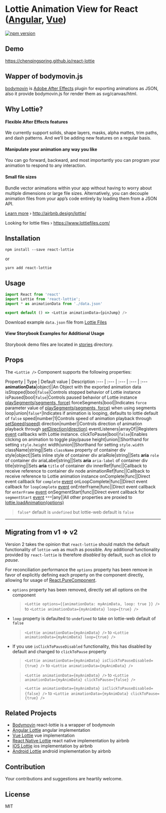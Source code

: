 # Lottie Animation View for React ([Angular](https://github.com/chenqingspring/ng-lottie), [Vue](https://github.com/chenqingspring/vue-lottie))

[![npm version](https://badge.fury.io/js/react-lottie.svg)](http://badge.fury.io/js/react-lottie)

## Demo
https://chenqingspring.github.io/react-lottie

## Wapper of bodymovin.js

[bodymovin](https://github.com/bodymovin/bodymovin) is [Adobe After Effects](http://www.adobe.com/products/aftereffects.html) plugin for exporting animations as JSON, also it provide bodymovin.js for render them as svg/canvas/html.

## Why Lottie?

#### Flexible After Effects features
We currently support solids, shape layers, masks, alpha mattes, trim paths, and dash patterns. And we’ll be adding new features on a regular basis.

#### Manipulate your animation any way you like
You can go forward, backward, and most importantly you can program your animation to respond to any interaction.

#### Small file sizes
Bundle vector animations within your app without having to worry about multiple dimensions or large file sizes. Alternatively, you can decouple animation files from your app’s code entirely by loading them from a JSON API.

[Learn more](http://airbnb.design/introducing-lottie/) › http://airbnb.design/lottie/

Looking for lottie files › https://www.lottiefiles.com/

## Installation

```
npm install --save react-lottie
```
or
```
yarn add react-lottie
```

## Usage

```javascript
import React from 'react'
import Lottie from 'react-lottie';
import * as animationData from './data.json'

export default () => <Lottie animationData={pinJump} />
```

Download example `data.json` file from [Lottie Files](https://www.lottiefiles.com/collections)

#### View Storybook Examples for Additional Usage

Storybook demo files are located in [stories](https://github.com/chenqingspring/react-lottie/blob/master/stories) directory.


## Props
The `<Lottie />` Component supports the following properties:


Property | Type | Default value | Description
:--- | :--- | :--- | :--- | :---
**animationData**|object||An Object with the exported animation data
isStopped|bool|`false`|Controls stopped behavior of Lottie instance
isPaused|bool|`false`|Controls paused behavior of Lottie instance [playSegments(segments, force)](https://github.com/airbnb/lottie-web#playsegmentssegments-forceflag)
forceSegments|bool||Indicates `force` parameter value of [playSegments(segments, force)](https://github.com/airbnb/lottie-web#playsegmentssegments-forceflag) when using segments
loop|union|`false*`|Indicates if animation is looping, defaults to lottie default of `false`
speed|number|1|Controls speed of animation playback through [setSpeed(speed)](https://github.com/airbnb/lottie-web#setspeedspeed)
direction|number||Controls direction of animation playback through [setDirection(direction)](https://github.com/airbnb/lottie-web#setdirectiondirection)
eventListeners|arrayOf||Registers [event](https://github.com/airbnb/lottie-web#events) callbacks with Lottie instance.
clickToPause|bool|`false`|Enables clicking on animation to toggle play/pause
height|union||Shorthand for setting `style.height`
width|union||Shorthand for setting `style.width`
className|string||Sets `className` property of container div
style|object||Sets inline style of container div
ariaRole|string||Sets **aria** `role` of container div
ariaLabel|string||Sets **aria** `aria-label` of container div
title|string||Sets **aria** `title` of container div
innerRef|func||Callback to receive reference to container div node
animationRef|func||Callback to receive reference to Lottie animation instance
onComplete|func||Direct event callback for `complete` [event](https://github.com/airbnb/lottie-web#events)
onLoopComplete|func||Direct event callback for `loopComplete` [event](https://github.com/airbnb/lottie-web#events)
onEnterFrame|func||Direct event callback for `enterFrame` [event](https://github.com/airbnb/lottie-web#events)
onSegmentStart|func||Direct event callback for `segmentStart` [event](https://github.com/airbnb/lottie-web#events)
`***`|any||All other properties are proxied to [lottie.loadAnimation(options)](https://github.com/airbnb/lottie-web#other-loading-options)
> `false*` default is `undefined` but lottie-web default is `false`
-----

## Migrating from v1 => v2
Version 2 takes the opinion that `react-lottie` should match the default
functionality of `lottie-web` as much as possible. Any additional functionality provided
by `react-lottie` is therefore *disabled* by default, such as *click to pause*.

For reconciliation performance the `options` property has been remove in favor of
explicitly defining each property on the component directly, allowing for usage of
[React.PureComponent](https://reactjs.org/docs/react-api.html#reactpurecomponent).

- `options` property has been removed, directly set all options on the component
	> `<Lottie options={{animationData: myAnimData, loop: true }} />`
	> to
	> `<Lottie animationData={myAnimData} loop={true} />`

- `loop` property is defaulted to `undefined` to take on lottie-web default of `false`
	> `<Lottie animationData={myAnimData} />`
	> to
	> `<Lottie animationData={myAnimData} loop={true} />`

- If you use `isClickToPauseDisabled` functionality, this has disabled by default
and changed to `clickToPause` property
	> `<Lottie animationData={myAnimData} isClickToPauseDisabled={true} />`
	> to
	> `<Lottie animationData={myAnimData} />`

	> `<Lottie animationData={myAnimData} />`
	> to
	> `<Lottie animationData={myAnimData} clickToPause={false} />`

	> `<Lottie animationData={myAnimData} isClickToPauseDisabled={false} />`
	> to
	> `<Lottie animationData={myAnimData} clickToPause={true} />`


## Related Projects

* [Bodymovin](https://github.com/bodymovin/bodymovin) react-lottie is a wrapper of bodymovin
* [Angular Lottie](https://github.com/chenqingspring/ng-lottie) angular implementation
* [Vue Lottie](https://github.com/chenqingspring/vue-lottie) vue implementation
* [React Native Lottie](https://github.com/airbnb/lottie-react-native) react native implementation by airbnb
* [IOS Lottie](https://github.com/airbnb/lottie-ios) ios implementation by airbnb
* [Android Lottie](https://github.com/airbnb/lottie-android) android implementation by airbnb

## Contribution
Your contributions and suggestions are heartily welcome.

## License
MIT
